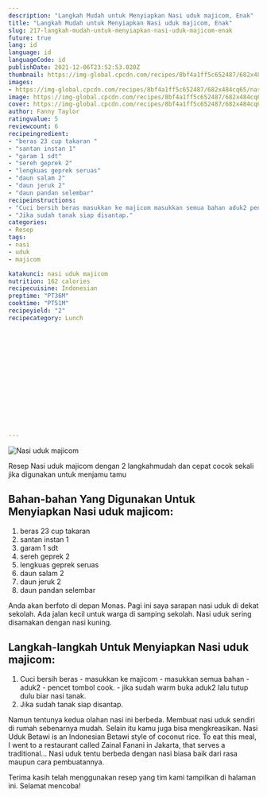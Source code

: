 ```yaml
---
description: "Langkah Mudah untuk Menyiapkan Nasi uduk majicom, Enak"
title: "Langkah Mudah untuk Menyiapkan Nasi uduk majicom, Enak"
slug: 217-langkah-mudah-untuk-menyiapkan-nasi-uduk-majicom-enak
future: true
lang: id
language: id
languageCode: id
publishDate: 2021-12-06T23:52:53.020Z 
thumbnail: https://img-global.cpcdn.com/recipes/8bf4a1ff5c652487/682x484cq65/nasi-uduk-majicom-foto-resep-utama.png
images:
- https://img-global.cpcdn.com/recipes/8bf4a1ff5c652487/682x484cq65/nasi-uduk-majicom-foto-resep-utama.png
image: https://img-global.cpcdn.com/recipes/8bf4a1ff5c652487/682x484cq65/nasi-uduk-majicom-foto-resep-utama.png
cover: https://img-global.cpcdn.com/recipes/8bf4a1ff5c652487/682x484cq65/nasi-uduk-majicom-foto-resep-utama.png
author: Fanny Taylor
ratingvalue: 5
reviewcount: 6
recipeingredient:
- "beras 23 cup takaran "
- "santan instan 1"
- "garam 1 sdt"
- "sereh geprek 2"
- "lengkuas geprek seruas"
- "daun salam 2"
- "daun jeruk 2"
- "daun pandan selembar"
recipeinstructions:
- "Cuci bersih beras masukkan ke majicom masukkan semua bahan aduk2 pencet tombol cook. jika sudah warm buka aduk2 lalu tutup dulu biar nasi tanak."
- "Jika sudah tanak siap disantap."
categories:
- Resep
tags:
- nasi
- uduk
- majicom

katakunci: nasi uduk majicom 
nutrition: 162 calories
recipecuisine: Indonesian
preptime: "PT36M"
cooktime: "PT51M"
recipeyield: "2"
recipecategory: Lunch


     
    
    
    
    
    
    
    
    
    
    
      
    
---
```



![Nasi uduk majicom](https://img-global.cpcdn.com/recipes/8bf4a1ff5c652487/682x484cq65/nasi-uduk-majicom-foto-resep-utama.png)

Resep Nasi uduk majicom    dengan 2 langkahmudah dan cepat cocok sekali jika digunakan untuk menjamu tamu

<!--inarticleads1-->

## Bahan-bahan Yang Digunakan Untuk Menyiapkan Nasi uduk majicom:

1. beras 23 cup takaran 
1. santan instan 1
1. garam 1 sdt
1. sereh geprek 2
1. lengkuas geprek seruas
1. daun salam 2
1. daun jeruk 2
1. daun pandan selembar

Anda akan berfoto di depan Monas. Pagi ini saya sarapan nasi uduk di dekat sekolah. Ada jalan kecil untuk warga di samping sekolah. Nasi uduk sering disamakan dengan nasi kuning. 

<!--inarticleads2-->

## Langkah-langkah Untuk Menyiapkan Nasi uduk majicom:

1. Cuci bersih beras - masukkan ke majicom - masukkan semua bahan - aduk2 - pencet tombol cook. - jika sudah warm buka aduk2 lalu tutup dulu biar nasi tanak.
1. Jika sudah tanak siap disantap.


Namun tentunya kedua olahan nasi ini berbeda. Membuat nasi uduk sendiri di rumah sebenarnya mudah. Selain itu kamu juga bisa mengkreasikan. Nasi Uduk Betawi is an Indonesian Betawi style of coconut rice. To eat this meal, I went to a restaurant called Zainal Fanani in Jakarta, that serves a traditional… Nasi uduk tentu berbeda dengan nasi biasa baik dari rasa maupun cara pembuatannya. 

Terima kasih telah menggunakan resep yang tim kami tampilkan di halaman ini. Selamat mencoba!
